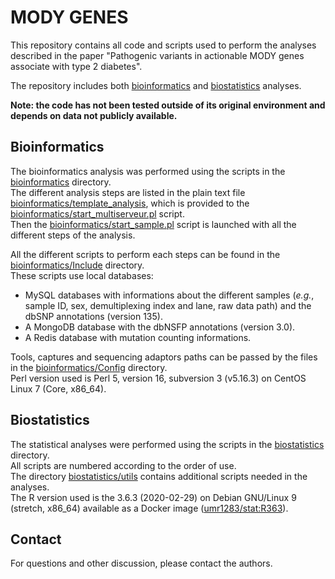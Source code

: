 # MODY GENES

This repository contains all code and scripts used to perform the analyses described in the paper "Pathogenic variants in actionable MODY genes associate with type 2 diabetes".

The repository includes both [bioinformatics](bioinformatics) and [biostatistics](biostatistics) analyses.

**Note: the code has not been tested outside of its original environment and depends on data not publicly available.**

## Bioinformatics

The bioinformatics analysis was performed using the scripts in the [bioinformatics](bioinformatics) directory.  
The different analysis steps are listed in the plain text file [bioinformatics/template_analysis](bioinformatics/template_analysis), which is provided to the [bioinformatics/start_multiserveur.pl](bioinformatics/start_multiserveur.pl) script.  
Then the [bioinformatics/start_sample.pl](bioinformatics/start_sample.pl) script is launched with all the different steps of the analysis.

All the different scripts to perform each steps can be found in the [bioinformatics/Include](bioinformatics/Include) directory.  
These scripts use local databases:  
- MySQL databases with informations about the different samples (*e.g.*, sample ID, sex, demultiplexing index and lane, raw data path) and the dbSNP annotations (version 135).  
- A MongoDB database with the dbNSFP annotations (version 3.0).  
- A Redis database with mutation counting informations.

Tools, captures and sequencing adaptors paths can be passed by the files in the [bioinformatics/Config](bioinformatics/Config) directory.  
Perl version used is Perl 5, version 16, subversion 3 (v5.16.3) on CentOS Linux 7 (Core, x86_64).


## Biostatistics

The statistical analyses were performed using the scripts in the [biostatistics](biostatistics) directory.  
All scripts are numbered according to the order of use.  
The directory [biostatistics/utils](biostatistics/utils) contains additional scripts needed in the analyses.   
The R version used is the 3.6.3 (2020-02-29) on Debian GNU/Linux 9 (stretch, x86_64) available as a Docker image ([umr1283/stat:R363](https://hub.docker.com/r/umr1283/stat)).


## Contact

For questions and other discussion, please contact the authors.
